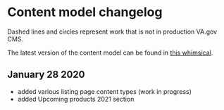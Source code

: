 # Content model changelog 

Dashed lines and circles represent work that is not in production VA.gov CMS.

The latest version of the content model can be found in [this whimsical](https://whimsical.com/PyatLZVHkA8QPxzuAqUEe8).

## January 28 2020

- added various listing page content types (work in progress)
- added Upcoming products 2021 section

